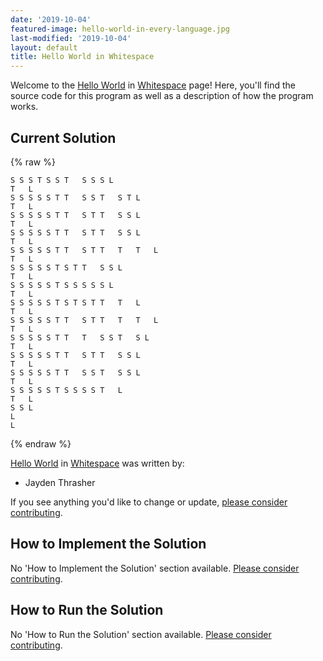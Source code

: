 ```yaml
---
date: '2019-10-04'
featured-image: hello-world-in-every-language.jpg
last-modified: '2019-10-04'
layout: default
title: Hello World in Whitespace
---
```


Welcome to the [Hello World](https://sampleprograms.io/projects/hello-world) in [Whitespace](https://sampleprograms.io/languages/whitespace) page! Here, you'll find the source code for this program as well as a description of how the program works.

## Current Solution

{% raw %}

```whitespace
S S S T S S T   S S S L
T   L
S S S S S T T   S S T   S T L
T   L
S S S S S T T   S T T   S S L
T   L
S S S S S T T   S T T   S S L
T   L
S S S S S T T   S T T   T   T   L
T   L
S S S S S T S T T   S S L
T   L
S S S S S T S S S S S L
T   L
S S S S S T S T S T T   T   L
T   L
S S S S S T T   S T T   T   T   L
T   L
S S S S S T T   T   S S T   S L
T   L
S S S S S T T   S T T   S S L
T   L
S S S S S T T   S S T   S S L
T   L
S S S S S T S S S S T   L
T   L
S S L
L
L
```

{% endraw %}

[Hello World](https://sampleprograms.io/projects/hello-world) in [Whitespace](https://sampleprograms.io/languages/whitespace) was written by:

- Jayden Thrasher

If you see anything you'd like to change or update, [please consider contributing](https://github.com/TheRenegadeCoder/sample-programs).

## How to Implement the Solution

No 'How to Implement the Solution' section available. [Please consider contributing](https://github.com/TheRenegadeCoder/sample-programs-website).

## How to Run the Solution

No 'How to Run the Solution' section available. [Please consider contributing](https://github.com/TheRenegadeCoder/sample-programs-website).